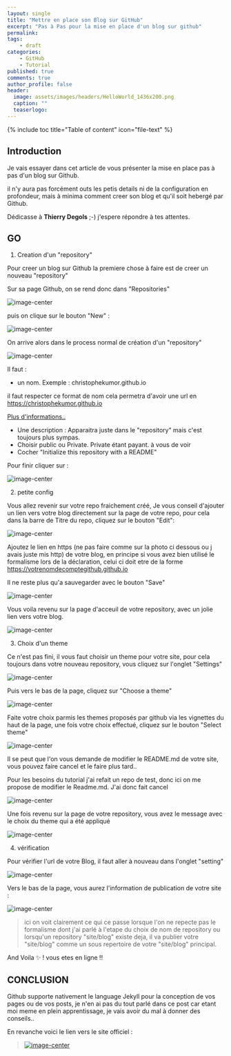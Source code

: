 ```yaml
---
layout: single
title: "Mettre en place son Blog sur GitHub"
excerpt: "Pas à Pas pour la mise en place d'un blog sur github"
permalink:
tags:
    - draft
categories:
    - GitHub
    - Tutorial
published: true
comments: true
author_profile: false
header:
  image: assets/images/headers/HelloWorld_1436x200.png
  caption: ""
  teaserlogo: 
---
```

{% include toc title="Table of content" icon="file-text" %}

## Introduction

Je vais essayer dans cet article de vous présenter la mise en place pas à pas d'un blog sur Github.

il n'y aura pas forcément outs les petis details ni de la configuration en profondeur, mais à minima comment creer son blog et qu'il soit hebergé par Github.

Dédicasse à <b>Thierry Degols</b> ;-) j'espere répondre à tes attentes. 

## GO

1. Creation d'un "repository"

Pour creer un blog sur Github la premiere chose à faire est de creer un nouveau "repository"

Sur sa page Github, on se rend donc dans "Repositories" 

![image-center](/assets/images/articles/2017-04-28-GitHubBlogInstall/Step0a.jpg)


puis on clique sur le bouton "New" :

![image-center](/assets/images/articles/2017-04-28-GitHubBlogInstall/Step0b.jpg)

On arrive alors dans le process normal de création d'un "repository"

![image-center](/assets/images/articles/2017-04-28-GitHubBlogInstall/Step1.jpg)

Il faut :
- un nom. Exemple : christophekumor.github.io

il faut respecter ce format de nom cela permetra d'avoir une url en https://christophekumor.github.io

<a href='https://help.github.com/articles/user-organization-and-project-pages/' target = '_blank'>Plus d'informations..
</a>

- Une description : Apparaitra juste dans le "repository" mais c'est toujours plus sympas.
- Choisir public ou Private. Private étant payant. à vous de voir
- Cocher "Initialize this repository with a README" 

Pour finir cliquer sur :

![image-center](/assets/images/articles/2017-04-28-GitHubBlogInstall/Step2.jpg)

2. petite config

Vous allez revenir sur votre repo fraichement créé, Je vous conseil d'ajouter un lien vers votre blog directement sur la page de votre repo, pour cela dans la barre de Titre du repo, cliquez sur le bouton "Edit":

![image-center](/assets/images/articles/2017-04-28-GitHubBlogInstall/Step3.jpg)

Ajoutez le lien en https (ne pas faire comme sur la photo ci dessous ou j avais juste mis http) de votre blog, en principe si vous avez bien utilisé le formalisme lors de la déclaration, celui ci doit etre de la forme https://votrenomdecomptegithub.github.io

Il ne reste plus qu'a sauvegarder avec le bouton "Save"

![image-center](/assets/images/articles/2017-04-28-GitHubBlogInstall/Step4.jpg)

Vous voila revenu sur la page d'acceuil de votre repository, avec un jolie lien vers votre blog.

![image-center](/assets/images/articles/2017-04-28-GitHubBlogInstall/Step5.jpg)

3. Choix d'un theme

Ce n'est pas fini, il vous faut choisir un theme pour votre site, pour cela toujours dans votre nouveau repository, vous cliquez sur l'onglet "Settings"

![image-center](/assets/images/articles/2017-04-28-GitHubBlogInstall/Step6.jpg)

Puis vers le bas de la page, cliquez sur "Choose a theme"

![image-center](/assets/images/articles/2017-04-28-GitHubBlogInstall/Step7.jpg)

Faite votre choix parmis les themes proposés par github via les vignettes du haut de la page, une fois votre choix effectué, cliquez sur le bouton "Select theme"

![image-center](/assets/images/articles/2017-04-28-GitHubBlogInstall/Step8.jpg)

Il se peut que l'on vous demande de modifier le README.md de votre site, vous pouvez faire cancel et le faire plus tard..

Pour les besoins du tutorial j'ai refait un repo de test, donc ici on me propose de modifier le Readme.md. J'ai donc fait cancel

![image-center](/assets/images/articles/2017-04-28-GitHubBlogInstall/Step9.jpg)

Une fois revenu sur la page de votre repository, vous avez le message avec le choix du theme qui a été appliqué

![image-center](/assets/images/articles/2017-04-28-GitHubBlogInstall/Step10.jpg)

4. vérification

Pour vérifier l'url de votre Blog, il faut aller à nouveau dans l'onglet "setting"

![image-center](/assets/images/articles/2017-04-28-GitHubBlogInstall/Step6.jpg)

Vers le bas de la page, vous aurez l'information de publication de votre site :

![image-center](/assets/images/articles/2017-04-28-GitHubBlogInstall/Step11.jpg)

>ici on voit clairement ce qui ce passe lorsque l'on ne repecte pas le formalisme dont j'ai parlé à l'etape du choix de nom de repository ou lorsqu'un repository "site/blog" existe deja, il va publier votre "site/blog" comme un sous repertoire de votre "site/blog" principal.

And Voila :sparkles: ! vous etes en ligne !!

## CONCLUSION
Github supporte nativement le language Jekyll pour la conception de vos pages ou de vos posts, je n'en ai pas du tout parlé dans ce post car etant moi meme en plein apprentissage, je vais avoir du mal à donner des conseils..

En revanche voici le lien vers le site officiel : 

> <a href='https://jekyllrb.com/' target = '_blank' alt = 'Lien vers le site de jekyll'>![image-center](/assets/images/jekyll.png)</a>


